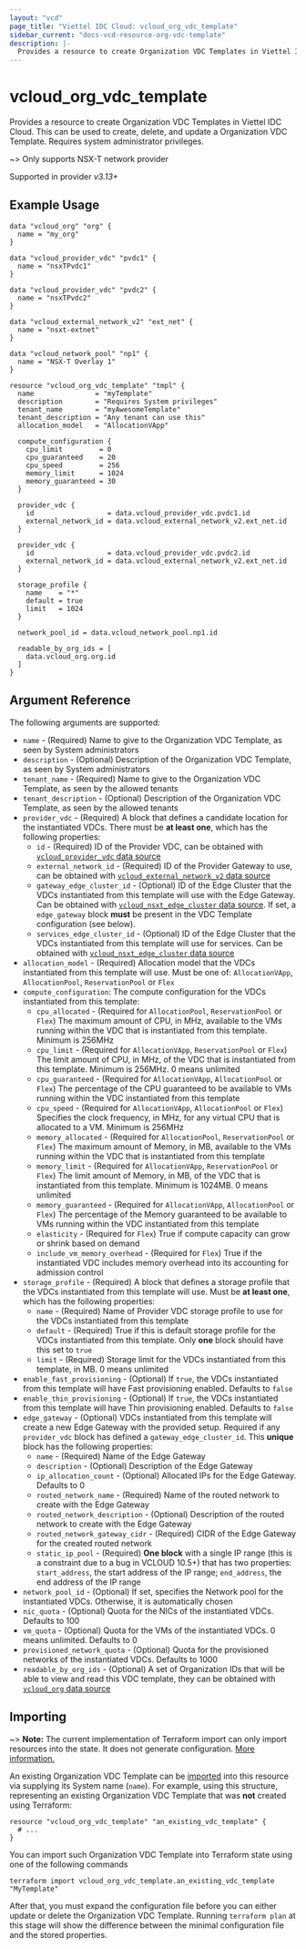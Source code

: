 ```yaml
---
layout: "vcd"
page_title: "Viettel IDC Cloud: vcloud_org_vdc_template"
sidebar_current: "docs-vcd-resource-org-vdc-template"
description: |-
  Provides a resource to create Organization VDC Templates in Viettel IDC Cloud. This can be used to create, delete, and update a Organization VDC Template.
---
```


# vcloud\_org\_vdc\_template

Provides a resource to create Organization VDC Templates in Viettel IDC Cloud. This can be used to create, delete, and update a Organization VDC Template.
Requires system administrator privileges.

~> Only supports NSX-T network provider

Supported in provider *v3.13+*

## Example Usage

```hcl
data "vcloud_org" "org" {
  name = "my_org"
}

data "vcloud_provider_vdc" "pvdc1" {
  name = "nsxTPvdc1"
}

data "vcloud_provider_vdc" "pvdc2" {
  name = "nsxTPvdc2"
}

data "vcloud_external_network_v2" "ext_net" {
  name = "nsxt-extnet"
}

data "vcloud_network_pool" "np1" {
  name = "NSX-T Overlay 1"
}

resource "vcloud_org_vdc_template" "tmpl" {
  name               = "myTemplate"
  description        = "Requires System privileges"
  tenant_name        = "myAwesomeTemplate"
  tenant_description = "Any tenant can use this"
  allocation_model   = "AllocationVApp"

  compute_configuration {
    cpu_limit         = 0
    cpu_guaranteed    = 20
    cpu_speed         = 256
    memory_limit      = 1024
    memory_guaranteed = 30
  }

  provider_vdc {
    id                  = data.vcloud_provider_vdc.pvdc1.id
    external_network_id = data.vcloud_external_network_v2.ext_net.id
  }

  provider_vdc {
    id                  = data.vcloud_provider_vdc.pvdc2.id
    external_network_id = data.vcloud_external_network_v2.ext_net.id
  }

  storage_profile {
    name    = "*"
    default = true
    limit   = 1024
  }

  network_pool_id = data.vcloud_network_pool.np1.id

  readable_by_org_ids = [
    data.vcloud_org.org.id
  ]
}
```

## Argument Reference

The following arguments are supported:

* `name` - (Required) Name to give to the Organization VDC Template, as seen by System administrators
* `description` - (Optional) Description of the Organization VDC Template, as seen by System administrators
* `tenant_name` - (Required) Name to give to the Organization VDC Template, as seen by the allowed tenants
* `tenant_description` - (Optional) Description of the Organization VDC Template, as seen by the allowed tenants
* `provider_vdc` - (Required) A block that defines a candidate location for the instantiated VDCs. There must be **at least one**, which has the following properties:
  * `id` - (Required) ID of the Provider VDC, can be obtained with
  [`vcloud_provider_vdc` data source](/providers/viettelidc-provider/vcloud/latest/docs/data-sources/provider_vdc)
  * `external_network_id` - (Required) ID of the Provider Gateway to use, can be obtained with
  [`vcloud_external_network_v2` data source](/providers/viettelidc-provider/vcloud/latest/docs/data-sources/external_network_v2)
  * `gateway_edge_cluster_id` - (Optional) ID of the Edge Cluster that the VDCs instantiated from this template will use with the Edge Gateway.
  Can be obtained with [`vcloud_nsxt_edge_cluster` data source](/providers/viettelidc-provider/vcloud/latest/docs/data-sources/nsxt_edge_cluster).
  If set, a `edge_gateway` block **must** be present in the VDC Template configuration (see below).
  * `services_edge_cluster_id` - (Optional) ID of the Edge Cluster that the VDCs instantiated from this template will use for services.
  Can be obtained with [`vcloud_nsxt_edge_cluster` data source](/providers/viettelidc-provider/vcloud/latest/docs/data-sources/nsxt_edge_cluster)
* `allocation_model` - (Required) Allocation model that the VDCs instantiated from this template will use.
  Must be one of: `AllocationVApp`, `AllocationPool`, `ReservationPool` or  `Flex`
* `compute_configuration`: The compute configuration for the VDCs instantiated from this template:
  * `cpu_allocated` - (Required for `AllocationPool`, `ReservationPool` or `Flex`) The maximum amount of CPU, in MHz, available to the VMs running within the VDC that is instantiated from this template. Minimum is 256MHz
  * `cpu_limit` - (Required for `AllocationVApp`, `ReservationPool` or `Flex`) The limit amount of CPU, in MHz, of the VDC that is instantiated from this template. Minimum is 256MHz. 0 means unlimited
  * `cpu_guaranteed` - (Required for `AllocationVApp`, `AllocationPool` or `Flex`) The percentage of the CPU guaranteed to be available to VMs running within the VDC instantiated from this template
  * `cpu_speed` - (Required for `AllocationVApp`, `AllocationPool` or `Flex`) Specifies the clock frequency, in MHz, for any virtual CPU that is allocated to a VM. Minimum is 256MHz
  * `memory_allocated` - (Required for `AllocationPool`, `ReservationPool` or `Flex`) The maximum amount of Memory, in MB, available to the VMs running within the VDC that is instantiated from this template
  * `memory_limit` - (Required for `AllocationVApp`, `ReservationPool` or `Flex`) The limit amount of Memory, in MB, of the VDC that is instantiated from this template. Minimum is 1024MB. 0 means unlimited
  * `memory_guaranteed` - (Required for `AllocationVApp`, `AllocationPool` or `Flex`) The percentage of the Memory guaranteed to be available to VMs running within the VDC instantiated from this template
  * `elasticity` - (Required for `Flex`) True if compute capacity can grow or shrink based on demand
  * `include_vm_memory_overhead` - (Required for `Flex`) True if the instantiated VDC includes memory overhead into its accounting for admission control
* `storage_profile` - (Required) A block that defines a storage profile that the VDCs instantiated from this template will use. Must be **at least one**, which has the following properties:
  * `name` - (Required) Name of Provider VDC storage profile to use for the VDCs instantiated from this template
  * `default` - (Required) True if this is default storage profile for the VDCs instantiated from this template. Only **one** block should have this set to `true`
  * `limit` - (Required) Storage limit for the VDCs instantiated from this template, in MB. 0 means unlimited
* `enable_fast_provisioning` - (Optional) If `true`, the VDCs instantiated from this template will have Fast provisioning enabled. Defaults to `false`
* `enable_thin_provisioning` - (Optional) If `true`, the VDCs instantiated from this template will have Thin provisioning enabled. Defaults to `false`
* `edge_gateway` - (Optional) VDCs instantiated from this template will create a new Edge Gateway with the provided setup. Required if any `provider_vdc` block
  has defined a `gateway_edge_cluster_id`. This **unique** block has the following properties:
  * `name` - (Required) Name of the Edge Gateway
  * `description` - (Optional) Description of the Edge Gateway
  * `ip_allocation_count` - (Optional) Allocated IPs for the Edge Gateway. Defaults to 0
  * `routed_network_name` - (Required) Name of the routed network to create with the Edge Gateway
  * `routed_network_description` - (Optional) Description of the routed network to create with the Edge Gateway
  * `routed_network_gateway_cidr` - (Required) CIDR of the Edge Gateway for the created routed network
  * `static_ip_pool` - (Required) **One block** with a single IP range (this is a constraint due to a bug in VCLOUD 10.5+) that has two properties: `start_address`, the start address of the IP range;
    `end_address`, the end address of the IP range
* `network_pool_id` - (Optional) If set, specifies the Network pool for the instantiated VDCs. Otherwise, it is automatically chosen
* `nic_quota` - (Optional) Quota for the NICs of the instantiated VDCs. Defaults to 100
* `vm_quota` - (Optional) Quota for the VMs of the instantiated VDCs. 0 means unlimited. Defaults to 0
* `provisioned_network_quota` - (Optional) Quota for the provisioned networks of the instantiated VDCs. Defaults to 1000
* `readable_by_org_ids` - (Optional) A set of Organization IDs that will be able to view and read this VDC template, they can be obtained with
  [`vcloud_org` data source](/providers/viettelidc-provider/vcloud/latest/docs/data-sources/org)

## Importing

~> **Note:** The current implementation of Terraform import can only import resources into the state. It does not generate
configuration. [More information.][docs-import]

An existing Organization VDC Template can be [imported][docs-import] into this resource via supplying its System name (`name`).
For example, using this structure, representing an existing Organization VDC Template that was **not** created using Terraform:

```hcl
resource "vcloud_org_vdc_template" "an_existing_vdc_template" {
  # ...
}
```

You can import such Organization VDC Template into Terraform state using one of the following commands

```
terraform import vcloud_org_vdc_template.an_existing_vdc_template "MyTemplate"
```

After that, you must expand the configuration file before you can either update or delete the Organization VDC Template. Running `terraform plan`
at this stage will show the difference between the minimal configuration file and the stored properties.

[docs-import]:https://www.terraform.io/docs/import/
